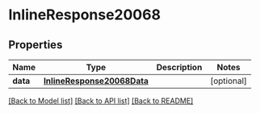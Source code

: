 # InlineResponse20068

## Properties
Name | Type | Description | Notes
------------ | ------------- | ------------- | -------------
**data** | [**InlineResponse20068Data**](InlineResponse20068Data.md) |  | [optional] 

[[Back to Model list]](../README.md#documentation-for-models) [[Back to API list]](../README.md#documentation-for-api-endpoints) [[Back to README]](../README.md)


